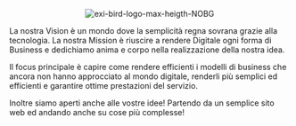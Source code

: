 <p align='center'>
  <img src="https://raw.githubusercontent.com/Exifly/project.exifly.it/dev/assets/images/projects/Exifly.png" alt="exi-bird-logo-max-heigth-NOBG" border="0">
</p>

La nostra Vision è un mondo dove la semplicità regna sovrana grazie alla tecnologia. La nostra Mission è riuscire a rendere Digitale ogni forma di Business e dedichiamo anima e corpo nella realizzazione della nostra idea.

Il focus principale è capire come rendere efficienti i modelli di business che ancora non hanno approcciato al mondo digitale, renderli più semplici ed efficienti e garantire ottime prestazioni del servizio.

Inoltre siamo aperti anche alle vostre idee! Partendo da un semplice sito web ed andando anche su cose più complesse!
